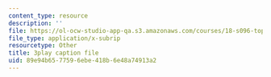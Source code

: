 ```yaml
---
content_type: resource
description: ''
file: https://ol-ocw-studio-app-qa.s3.amazonaws.com/courses/18-s096-topics-in-mathematics-with-applications-in-finance-fall-2013/89e94b6577596ebe418b6e48a74913a2_aga-Tak3c3M.srt
file_type: application/x-subrip
resourcetype: Other
title: 3play caption file
uid: 89e94b65-7759-6ebe-418b-6e48a74913a2
---
```

